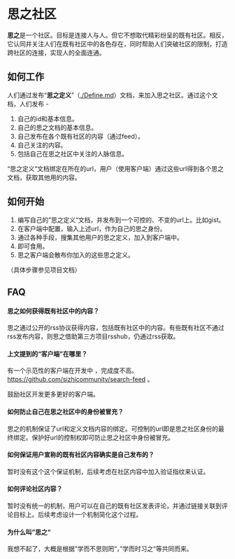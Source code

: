 # 思之社区

**思之**是一个社区。目标是连接人与人。但它不想取代精彩纷呈的既有社区。相反，它认同并关注人们在既有社区中的各色存在，同时帮助人们突破社区的限制，打造跨社区的连接，实现人的全面连通。

## 如何工作

人们通过发布“**思之定义**”（[./Define.md](./Define.md)）文档，来加入思之社区。通过这个文档，人们发布 - 

1. 自己的id和基本信息。
2. 自己的思之文档的基本信息。
3. 自己发布在各个既有社区的内容（通过feed）。
4. 自己关注的内容。
5. 包括自己在思之社区中关注的人脉信息。

“思之定义“文档绑定在所在的url，用户（使用客户端）通过这些url得到各个思之文档，获取其他用的内容。

## 如何开始

1. 编写自己的”思之定义“文档，并发布到一个可控的、不变的url上。比如gist。
2. 在客户端中配置，输入上述url，作为自己的思之身份。
3. 通过各种手段，搜集其他用户的思之定义，加入到客户端中。
4. 即可食用。
5. 思之客户端会散布你加入的这些思之定义。

（具体步骤参见项目文档）

## FAQ

#### 思之如何获得既有社区中的内容？

思之通过公开的rss协议获得内容，包括既有社区中的内容。有些既有社区不通过rss发布内容，则思之借助第三方项目rsshub，仍通过rss获取。

#### 上文提到的“客户端”在哪里？

有一个示范性的客户端在开发中 ，完成度不高。https://github.com/sizhicommunity/search-feed 。 

鼓励社区开发更多更好的客户端。

#### 如何防止自己在思之社区中的身份被冒充？

思之的机制保证了url和定义文档内容的绑定。可控制的url即是思之社区身份的最终绑定。保护好url的控制权即可防止思之社区中身份被冒充。

#### 如何保证用户宣称的既有社区内容确实是自己发布的？

暂时没有这个这个保证机制，后续考虑在社区内容中加入验证指纹来认证。

#### 如何评论社区内容？

暂时没有统一的机制，用户可以在自己的既有社区发表评论，并通过链接关联到评论目标上。后续考虑设计一个机制简化这个过程。

#### 为什么叫”思之“

我想不起了，大概是根据”学而不思则罔“，”学而时习之“等共同而来。



